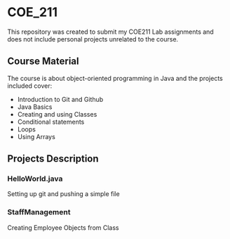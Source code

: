 # COE_211

This repository was created to submit my COE211 Lab assignments and does not include personal projects unrelated to the course.


## Course Material
The course is about object-oriented programming in Java and the projects included cover:
- Introduction to Git and Github
- Java Basics
- Creating and using Classes
- Conditional statements
- Loops
- Using Arrays

## Projects Description
### HelloWorld.java
Setting up git and pushing a simple file

### StaffManagement
Creating Employee Objects from Class 
